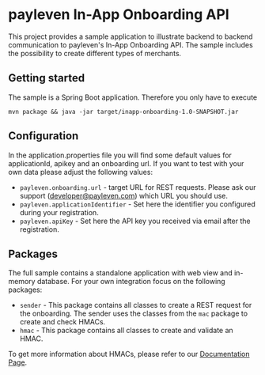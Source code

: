 # payleven In-App Onboarding API

This project provides a sample application to illustrate backend to backend communication to payleven's In-App Onboarding
API. The sample includes the possibility to create different types of merchants.

## Getting started

The sample is a Spring Boot application. Therefore you only have to execute

`mvn package && java -jar target/inapp-onboarding-1.0-SNAPSHOT.jar`

## Configuration

In the application.properties file you will find some default values for applicationId, apikey and an onboarding url.
If you want to test with your own data please adjust the following values:

* `payleven.onboarding.url` - target URL for REST requests. Please ask our support (developer@payleven.com) which URL you should use.
* `payleven.applicationIdentifier` - Set here the identifier you configured during your registration.
* `payleven.apiKey` - Set here the API key you received via email after the registration.

## Packages

The full sample contains a standalone application with web view and in-memory database. For your own integration focus on
the following packages:

* `sender` - This package contains all classes to create a REST request for the onboarding. The sender uses the classes from the `mac` package to create and check HMACs.
* `hmac` - This package contains all classes to create and validate an HMAC.

To get more information about HMACs, please refer to our [Documentation Page](https://developer.payleven.com/docs/In-App/index.html#/hmac).

